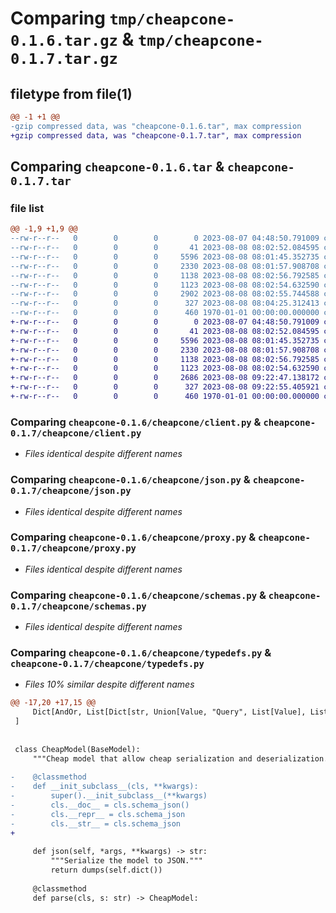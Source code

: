 # Comparing `tmp/cheapcone-0.1.6.tar.gz` & `tmp/cheapcone-0.1.7.tar.gz`

## filetype from file(1)

```diff
@@ -1 +1 @@
-gzip compressed data, was "cheapcone-0.1.6.tar", max compression
+gzip compressed data, was "cheapcone-0.1.7.tar", max compression
```

## Comparing `cheapcone-0.1.6.tar` & `cheapcone-0.1.7.tar`

### file list

```diff
@@ -1,9 +1,9 @@
--rw-r--r--   0        0        0        0 2023-08-07 04:48:50.791009 cheapcone-0.1.6/README.md
--rw-r--r--   0        0        0       41 2023-08-08 08:02:52.084595 cheapcone-0.1.6/cheapcone/__init__.py
--rw-r--r--   0        0        0     5596 2023-08-08 08:01:45.352735 cheapcone-0.1.6/cheapcone/client.py
--rw-r--r--   0        0        0     2330 2023-08-08 08:01:57.908708 cheapcone-0.1.6/cheapcone/json.py
--rw-r--r--   0        0        0     1138 2023-08-08 08:02:56.792585 cheapcone-0.1.6/cheapcone/proxy.py
--rw-r--r--   0        0        0     1123 2023-08-08 08:02:54.632590 cheapcone-0.1.6/cheapcone/schemas.py
--rw-r--r--   0        0        0     2902 2023-08-08 08:02:55.744588 cheapcone-0.1.6/cheapcone/typedefs.py
--rw-r--r--   0        0        0      327 2023-08-08 08:04:25.312413 cheapcone-0.1.6/pyproject.toml
--rw-r--r--   0        0        0      460 1970-01-01 00:00:00.000000 cheapcone-0.1.6/PKG-INFO
+-rw-r--r--   0        0        0        0 2023-08-07 04:48:50.791009 cheapcone-0.1.7/README.md
+-rw-r--r--   0        0        0       41 2023-08-08 08:02:52.084595 cheapcone-0.1.7/cheapcone/__init__.py
+-rw-r--r--   0        0        0     5596 2023-08-08 08:01:45.352735 cheapcone-0.1.7/cheapcone/client.py
+-rw-r--r--   0        0        0     2330 2023-08-08 08:01:57.908708 cheapcone-0.1.7/cheapcone/json.py
+-rw-r--r--   0        0        0     1138 2023-08-08 08:02:56.792585 cheapcone-0.1.7/cheapcone/proxy.py
+-rw-r--r--   0        0        0     1123 2023-08-08 08:02:54.632590 cheapcone-0.1.7/cheapcone/schemas.py
+-rw-r--r--   0        0        0     2686 2023-08-08 09:22:47.138172 cheapcone-0.1.7/cheapcone/typedefs.py
+-rw-r--r--   0        0        0      327 2023-08-08 09:22:55.405921 cheapcone-0.1.7/pyproject.toml
+-rw-r--r--   0        0        0      460 1970-01-01 00:00:00.000000 cheapcone-0.1.7/PKG-INFO
```

### Comparing `cheapcone-0.1.6/cheapcone/client.py` & `cheapcone-0.1.7/cheapcone/client.py`

 * *Files identical despite different names*

### Comparing `cheapcone-0.1.6/cheapcone/json.py` & `cheapcone-0.1.7/cheapcone/json.py`

 * *Files identical despite different names*

### Comparing `cheapcone-0.1.6/cheapcone/proxy.py` & `cheapcone-0.1.7/cheapcone/proxy.py`

 * *Files identical despite different names*

### Comparing `cheapcone-0.1.6/cheapcone/schemas.py` & `cheapcone-0.1.7/cheapcone/schemas.py`

 * *Files identical despite different names*

### Comparing `cheapcone-0.1.6/cheapcone/typedefs.py` & `cheapcone-0.1.7/cheapcone/typedefs.py`

 * *Files 10% similar despite different names*

```diff
@@ -17,20 +17,15 @@
     Dict[AndOr, List[Dict[str, Union[Value, "Query", List[Value], List["Query"]]]]],
 ]
 
 
 class CheapModel(BaseModel):
     """Cheap model that allow cheap serialization and deserialization."""
 
-    @classmethod
-    def __init_subclass__(cls, **kwargs):
-        super().__init_subclass__(**kwargs)
-        cls.__doc__ = cls.schema_json()
-        cls.__repr__ = cls.schema_json
-        cls.__str__ = cls.schema_json
+   
 
     def json(self, *args, **kwargs) -> str:
         """Serialize the model to JSON."""
         return dumps(self.dict())
 
     @classmethod
     def parse(cls, s: str) -> CheapModel:
```

